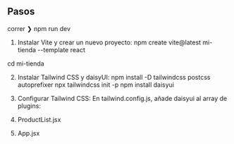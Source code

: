 
## Pasos

correr
❯ npm run dev

1. Instalar Vite y crear un nuevo proyecto:
npm create vite@latest mi-tienda --template react

cd mi-tienda

2. Instalar Tailwind CSS y daisyUI:
npm install -D tailwindcss postcss autoprefixer
npx tailwindcss init -p
npm install daisyui


3. Configurar Tailwind CSS: En tailwind.config.js, añade daisyui al array de plugins:

4. ProductList.jsx
5. App.jsx